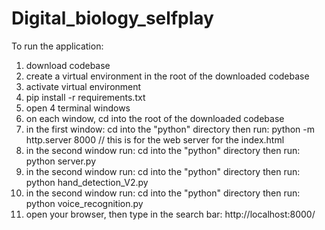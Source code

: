 # Digital_biology_selfplay

To run the application:

1) download codebase
2) create a virtual environment in the root of the downloaded codebase
3) activate virtual environment
4) pip install -r requirements.txt
5) open 4 terminal windows
6) on each window, cd into the root of the downloaded codebase
7) in the first window:
     cd into the "python" directory
   then run:
     python -m http.server 8000 // this is for the web server for the index.html 
9) in the second window run:
     cd into the "python" directory
   then run:
     python server.py
10) in the second window run:
     cd into the "python" directory
   then run:
     python hand_detection_V2.py
12) in the second window run:
     cd into the "python" directory
   then run:
     python voice_recognition.py
13) open your browser, then type in the search bar:
      http://localhost:8000/
